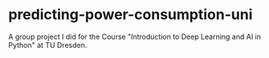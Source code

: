 # predicting-power-consumption-uni
A group project I did for the Course "Introduction to Deep Learning and AI in Python" at TU Dresden.
